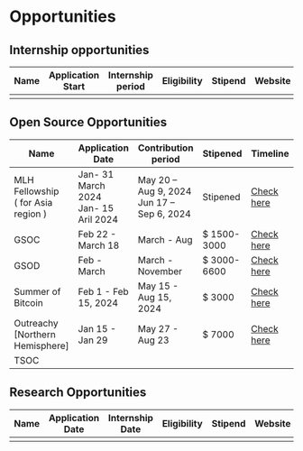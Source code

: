 # Opportunities

## Internship opportunities 


| Name                | Application Start | Internship period| Eligibility     | Stipend   | Website                   |
|---------------------|-------------------|------------------|-----------------|-----------|---------------------------|
|                     |                   |                  |                 |           |                           |

## Open Source Opportunities


| Name                | Application Date  |Contribution period | Stipened      | Timeline  |
|---------------------|-------------------|--------------------|---------------|-----------|                          
|    MLH Fellowship <br> ( for Asia region ) |  Jan- 31 March 2024 <br>  Jan- 15 Aril 2024    | May 20 – Aug 9, 2024 <br> Jun 17 – Sep 6, 2024 | Stipened | [Check here](https://fellowship.mlh.io/programs/open-source) |
|    GSOC             | Feb 22 - March 18 |  March - Aug   | $ 1500-3000  | [Check here](https://developers.google.com/open-source/gsoc/timeline) |                  
|    GSOD             | Feb - March  |  March - November  | $ 3000-6600  | [Check here](https://developers.google.com/season-of-docs/docs/timeline) |
|    Summer of Bitcoin | Feb 1 - Feb 15, 2024                  | May 15 - Aug 15, 2024     | $ 3000 | [Check here](https://www.summerofbitcoin.org/how-it-works) |   
|    Outreachy <br> [Northern Hemisphere] |  Jan 15 - Jan 29   | May 27 - Aug 23           | $ 7000 |  [Check here](https://www.outreachy.org/blog/2024-01-15/may-2024-initial-applications-open/) |                           
|    TSOC             |                   |                    |               |           |                           

## Research Opportunities

| Name                | Application Date  | Internship Date  | Eligibility     | Stipend   | Website                   |
|---------------------|-------------------|------------------|-----------------|-----------|---------------------------|
|                     |                   |                  |                 |           |                           |
